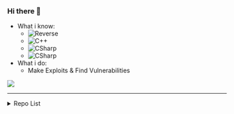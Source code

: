 ### Hi there 👋
  - What i know:
    - ![Reverse](https://img.shields.io/badge/-Reverse%20Engineering-fff?&logo=Reverse&logoColor=00599C)
    - ![C++](https://img.shields.io/badge/-C++-fff?&logo=c%2b%2b&logoColor=00599C)
    - ![CSharp](https://img.shields.io/badge/-CSharp-fff?&logo=c-sharp&logoColor=blue)
    - ![CSharp](https://img.shields.io/badge/-Swift-fff?&logo=Swift&logoColor=00599C)
  - What i do:
    - Make Exploits & Find Vulnerabilities

![](https://komarev.com/ghpvc/?username=pwd0kernel&color=brightgreen&style=flat)

-------

<details Closed>
  <summary>Repo List</summary>
  <a href="https://github.com/pwd0kernel/Prison-Architect-Execution">Prison-Architect-Execution</a>
  <a href="https://github.com/pwd0kernel/CloudScript-Downloader">CloudScript Downloader</a>
</details>
